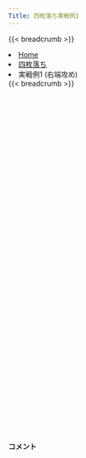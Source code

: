 ```yaml
---
Title: 四枚落ち実戦例1
---
```

{{< breadcrumb >}}
  <li class="breadcrumb-item"><a href="/shogi-beginners/">Home</a></li>
  <li class="breadcrumb-item"><a href="/shogi-beginners/4mai/">四枚落ち</a></li>
  <li class="breadcrumb-item active" aria-current="page">実戦例1 (右端攻め)</li>
{{< breadcrumb >}}
<div class="row pt-3">
  <div class="col-lg-1"></div>
  <div class="col-sm" tabindex="-1">
    <script id="example-kif" type="kif">
手合割：四枚落ち
下手：下手
上手：上手
手数----指手---------消費時間--
*<ruby>右端<rt>みぎはし</rt></ruby><ruby>攻<rt>せ</rt></ruby>めの<ruby>勝<rt>か</rt></ruby>ち<ruby>方<rt>かた</rt></ruby>をおぼえましょう。
*<div class="text-center"><img class="img-fluid pt-3 w-50" src="/shogi-beginners/img/cat22.webp"></div>
   1 ６二銀(71)
   2 ７六歩(77)
   3 ５四歩(53)
   4 ２六歩(27)
   5 ５三銀(62)
   6 ２五歩(26)
   7 ３二金(41)
   8 ２四歩(25)
   9 同　歩(23)
  10 同　飛(28)
  11 ２三歩打
  12 ２八飛(24)
  13 ５二玉(51)
  14 ３八銀(39)
  15 ７二金(61)
  16 ２七銀(38)
  17 ７四歩(73)
  18 ３六銀(27)
  19 ２二銀(31)
  20 １六歩(17)
  21 ７三金(72)
  22 １五歩(16)
  23 ６四金(73)
  24 ２五銀(36)
*まずはここまでの<ruby>形<rt>かたち</rt></ruby>をおぼえましょう。
  25 ５五歩(54)
  26 １四歩(15)
  27 同　歩(13)
  28 １二歩打
*この<ruby>一手<rt>いって</rt></ruby>が<ruby>重要<rt>じゅうよう</rt></ruby>です。
  29 ４四銀(53)
  30 １四銀(25)
  31 １三歩打
*<ruby>問題<rt>もんだい</rt></ruby>: <ruby>次<rt>つぎ</rt></ruby>の<ruby>手<rt>て</rt></ruby>を<ruby>考<rt>かんが</rt></ruby>えてみましょう。
*<div><img class="img-fluid" src="/shogi-beginners/img/cat2.webp"></div>
  32 ２三銀成(14)
*<ruby>２三<rt>にいさん</rt></ruby>に<ruby>成<rt>な</rt></ruby>り<ruby>捨<rt>す</rt></ruby>てて、☗<ruby>１一<rt>いちいち</rt></ruby><ruby>歩成<rt>ふなり</rt></ruby>を<ruby>目指<rt>めざ</rt></ruby>します。
*☗<ruby>２三<rt>にーさん</rt></ruby><ruby>銀成<rt>ぎんなり</rt></ruby>をせずいきなり☗<ruby>１一<rt>いちいち</rt></ruby><ruby>歩成<rt>ふなり</rt></ruby>とする攻めもあります。<ruby>以下<rt>いか</rt></ruby>、☖<ruby>１四<rt>いちよん</rt></ruby><ruby>歩<rt>ふ</rt></ruby>☗<ruby>２一<rt>にいいち</rt></ruby>と☖<ruby>１三<rt>いちさん</rt></ruby><ruby>銀<rt>ぎん</rt></ruby>☗<ruby>１二<rt></rt></ruby><ruby>歩<rt>ふ</rt></ruby>と<ruby>進<rt>すす</rt></ruby>んで<ruby>一局<rt>いっきょく</rt></ruby>です。
*どちらがいいかは<ruby>局面<rt>きょくめん</rt></ruby>によります。
  33 同　銀(22)
  34 １一歩成(12)
  35 ３五銀(44)
  36 ２一と(11)
  37 １四歩(13)
*<ruby>問題<rt>もんだい</rt></ruby>: <ruby>次<rt>つぎ</rt></ruby>の<ruby>手<rt>て</rt></ruby>を<ruby>考<rt>かんが</rt></ruby>えてみましょう。
*<div><img class="img-fluid" src="/shogi-beginners/img/cat2.webp"></div>
  38 ３一と(21)
*<ruby>同金<rt>どうきん</rt></ruby>とは<ruby>取<rt>と</rt></ruby>れないので<ruby>逃<rt>に</rt></ruby>げる<ruby>一手<rt>いって</rt></ruby>です。<ruby>金<rt>きん</rt></ruby>をずらすと<ruby>手<rt>て</rt></ruby>が<ruby>作<rt>つく</rt></ruby>れます。
  39 ２二金(32)
*<ruby>問題<rt>もんだい</rt></ruby>: <ruby>次<rt>つぎ</rt></ruby>の<ruby>手<rt>て</rt></ruby>を<ruby>考<rt>かんが</rt></ruby>えてみましょう。
*<div><img class="img-fluid" src="/shogi-beginners/img/cat2.webp"></div>
  40 １四香(19)
*<ruby>上手<rt>うわて</rt></ruby>はこれでしびれています。
  41 ６五金(64)
*宿題: ☗<ruby>２四<rt>にーよん</rt></ruby><ruby>銀打<rt>ぎんうち</rt></ruby>と<ruby>受<rt>う</rt></ruby>けた<ruby>変化<rt>へんか</rt></ruby>を<ruby>考<rt>かんが</rt></ruby>えてみてください。
  42 ２一と(31)
*またしても、と<ruby>金<rt>きん</rt></ruby><ruby>捨<rt>す</rt></ruby>てが<ruby>好手<rt>こうしゅ</rt></ruby>です。
  43 ３二金(22)
  44 １三香成(14)
  45 ３四銀(23)
  46 ２二成香(13)
  47 ４二金(32)
  48 ３一と(21)
  49 ５六歩(55)
  50 同　歩(57)
  51 同　金(65)
  52 ３二成香(22)
  53 ５七歩打
  54 ４二成香(32)
  55 同　玉(52)
  56 ２二飛成(28)
*ここからの<ruby>攻<rt>せ</rt></ruby>めが<ruby>重要<rt>じゅうよう</rt></ruby>です。うまく<ruby>寄<rt>よ</rt></ruby>せないとなかなか<ruby>王<rt>おう</rt></ruby>がつかまりません。<ruby>答<rt>こた</rt></ruby>えを<ruby>見<rt>み</rt></ruby>るのではなく<ruby>自分<rt>じぶん</rt></ruby>で<ruby>考<rt>かんが</rt></ruby>えてみてください。
  57 ５三玉(42)
*<ruby>問題<rt>もんだい</rt></ruby>: <ruby>次<rt>つぎ</rt></ruby>の<ruby>手<rt>て</rt></ruby>を<ruby>考<rt>かんが</rt></ruby>えてみましょう。
*<div><img class="img-fluid" src="/shogi-beginners/img/cat2.webp"></div>
  58 ６五桂打
*
  59 ６四玉(53)
*<ruby>問題<rt>もんだい</rt></ruby>: <ruby>次<rt>つぎ</rt></ruby>の<ruby>手<rt>て</rt></ruby>を<ruby>考<rt>かんが</rt></ruby>えてみましょう。<ruby>難問<rt>なんもん</rt></ruby>。
*<div><img class="img-fluid" src="/shogi-beginners/img/cat2.webp"></div>
  60 ５二龍(22)
*<ruby>王<rt>おう</rt></ruby>の<ruby>逃<rt>に</rt></ruby>げ<ruby>道<rt>みち</rt></ruby>をせまくしながら<ruby>攻<rt>せ</rt></ruby>めることが<ruby>大切<rt>たいせつ</rt></ruby>です。
  61 ６五玉(64)
  62 ５六龍(52)
*<ruby>以下<rt>いか</rt></ruby><ruby>詰<rt>つ</rt></ruby>みですが、<ruby>安全<rt>あんぜん</rt></ruby>に<ruby>攻<rt>せ</rt></ruby>めるなら☗<ruby>５五<rt>ごーごー</rt></ruby><ruby>金打<rt>きんうち</rt></ruby>でもいいです。
  63 同　玉(65)
  64 ５五金打
  65 ４七玉(56)
  66 ４八金(49)
  67 ４六玉(47)
  68 ４七金打
  69 投了
*<a href="/shogi-beginners/4mai/example2/">
*<ruby>次<rt>つぎ</rt></ruby>の<ruby>棋譜<rt>きふ</rt></ruby>を<ruby>見<rt>み</rt></ruby>よう！
*<div class="text-center"><img class="img-fluid pt-3 w-50" src="/shogi-beginners/img/cat1.webp"></div></a>
まで68手で下手の勝ち
    </script>
    <svg id="example" xmlns="http://www.w3.org/2000/svg" viewBox="0,0,400,540"></svg>
  </div>
  <div class="col-sm">
    <h4 class="pt-3">コメント</h4>
    <div id="comment"></div>
  </div>
  <div class="col-lg-1"></div>
</div>
